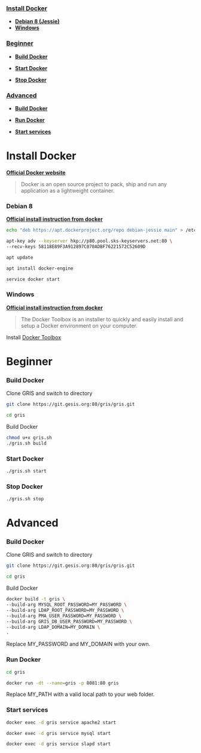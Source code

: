 ### [Install Docker](#install-docker)

* **[Debian 8 (Jessie)](#install-docker_debian-8)**
* **[Windows](#install-docker_windows)**

### [Beginner](#beginner-1)

* **[Build Docker](#build-docker)**

* **[Start Docker](#start-docker)**

* **[Stop Docker](#stop-docker)**

### [Advanced](#advanced-1)

* **[Build Docker](#build-docker-1)**

* **[Run Docker](#run-docker-1)**

* **[Start services](#start-services-1)**

# Install Docker

**[Official Docker website](https://www.docker.com/)**

> Docker is an open source project to pack, ship and run any application as a lightweight container.

### Debian 8
**[Official install instruction from docker](https://docs.docker.com/engine/installation/linux/debian/)**

```bash
echo "deb https://apt.dockerproject.org/repo debian-jessie main" > /etc/apt/sources.list.d/docker.list 

apt-key adv --keyserver hkp://p80.pool.sks-keyservers.net:80 \
--recv-keys 58118E89F3A912897C070ADBF76221572C52609D

apt update 

apt install docker-engine

service docker start
```

### Windows
**[Official install instruction from docker](https://docs.docker.com/engine/installation/windows/)**

> The Docker Toolbox is an installer to quickly and easily install and setup a Docker environment on your computer.

Install [Docker Toolbox](https://www.docker.com/products/docker-toolbox)

# Beginner

### Build Docker

Clone GRIS and switch to directory
```bash
git clone https://git.gesis.org:80/gris/gris.git

cd gris
```

Build Docker
```bash
chmod u+x gris.sh
./gris.sh build
```

### Start Docker
```bash
./gris.sh start 
```

### Stop Docker
```bash
./gris.sh stop 
```

# Advanced

### Build Docker

Clone GRIS and switch to directory
```bash
git clone https://git.gesis.org:80/gris/gris.git

cd gris
```
Build Docker
```bash
docker build -t gris \
--build-arg MYSQL_ROOT_PASSWORD=MY_PASSWORD \
--build-arg LDAP_ROOT_PASSWORD=MY_PASSWORD \
--build-arg PMA_USER_PASSWORD=MY_PASSWORD \
--build-arg GRIS_DB_USER_PASSWORD=MY_PASSWORD \
--build-arg LDAP_DOMAIN=MY_DOMAIN \
.
```
Replace MY_PASSWORD and MY_DOMAIN with your own.

### Run Docker

```bash
cd gris

docker run -dt --name=gris -p 8081:80 gris
```

Replace MY_PATH with a valid local path to your web folder.

### Start services

```bash
docker exec -d gris service apache2 start

docker exec -d gris service mysql start

docker exec -d gris service slapd start
```
